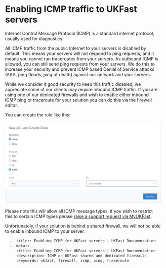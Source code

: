 # Enabling ICMP traffic to UKFast servers

Internet Control Message Protocol (ICMP) is a standard internet protocol, usually used for diagnostics.

All ICMP traffic from the public Internet to your servers is disabled by default. This means your servers will not respond to ping requests, and it means you cannot run traceroutes from your servers. As outbound ICMP is allowed, you can still send ping requests from your servers. We do this to increase your security and prevent ICMP based Denial of Service attacks (AKA, ping floods, ping of death) against our network and your servers.

While we consider it good security to keep this traffic disabled, we appreciate some of our clients may require inbound ICMP traffic. If you are using one of our dedicated firewalls and wish to enable either inbound ICMP ping or traceroute for your solution you can do this via the firewall editor.  

You can create the rule like this:

![ICMP Rule](files/editor2_permit_icmp.PNG)

Please note this will allow all ICMP message types, if you wish to restrict this to certain ICMP types please [raise a support request via MyUKFast](https://my.ukfast.co.uk/pss/create).

Unfortunately, if your solution is behind a shared firewall, we will not be able to enable inbound ICMP to your server.


```eval_rst
  .. title:: Enabling ICMP for UKFast servers | UKFast Documentation
  .. meta::
     :title: Enabling ICMP for UKFast servers | UKFast Documentation
     :description: ICMP on UKFast shared and dedicated firewalls
     :keywords: ukfast, firewall, icmp, ping, traceroute
```
